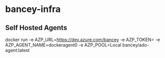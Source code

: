 # bancey-infra

## Self Hosted Agents

docker run -e AZP_URL=https://dev.azure.com/bancey -e AZP_TOKEN=<PAT token> -e AZP_AGENT_NAME=dockeragent0 -e AZP_POOL=Local bancey/ado-agent:latest
